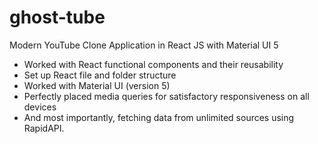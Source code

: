 # ghost-tube
Modern YouTube Clone Application in React JS with Material UI 5

- Worked with React functional components and their reusability
- Set up React file and folder structure
- Worked with Material UI (version 5)
- Perfectly placed media queries for satisfactory responsiveness on all devices
- And most importantly, fetching data from unlimited sources using RapidAPI.
